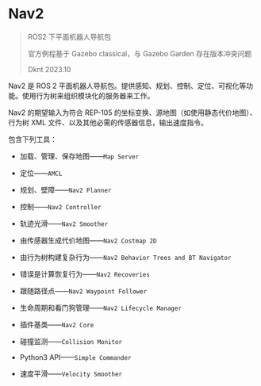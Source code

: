 # Nav2

> ROS2 下平面机器人导航包
> 
> 官方例程基于 Gazebo classical，与 Gazebo Garden 存在版本冲突问题
> 
> Dknt 2023.10

Nav2 是 ROS 2 平面机器人导航包。提供感知、规划、控制、定位、可视化等功能。使用行为树来组织模块化的服务器来工作。

Nav2 的期望输入为符合 REP-105 的坐标变换、源地图（如使用静态代价地图）、行为树 XML 文件、以及其他必需的传感器信息，输出速度指令。

包含下列工具：

* 加载、管理、保存地图——`Map Server`

* 定位——`AMCL`

* 规划、壁障——`Nav2 Planner`

* 控制——`Nav2 Controller`

* 轨迹光滑——`Nav2 Smoother`

* 由传感器生成代价地图——`Nav2 Costmap 2D`

* 由行为树构建复杂行为——`Nav2 Behavior Trees and BT Navigator`

* 错误是计算恢复行为——`Nav2 Recoveries`

* 跟随路径点——`Nav2 Waypoint Follower`

* 生命周期和看门狗管理——`Nav2 Lifecycle Manager`

* 插件基类——`Nav2 Core`

* 碰撞监测——`Collision Monitor`

* Python3 API——`Simple Commander`

* 速度平滑——`Velocity Smoother`
